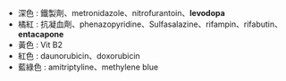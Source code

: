 - 深色 : 鐵製劑、metronidazole、nitrofurantoin、**levodopa**
- 橘紅 : 抗凝血劑、phenazopyridine、Sulfasalazine、rifampin、rifabutin、**entacapone**
- 黃色 : Vit B2
- 紅色 : daunorubicin、doxorubicin 
- 藍綠色 : amitriptyline、methylene blue
